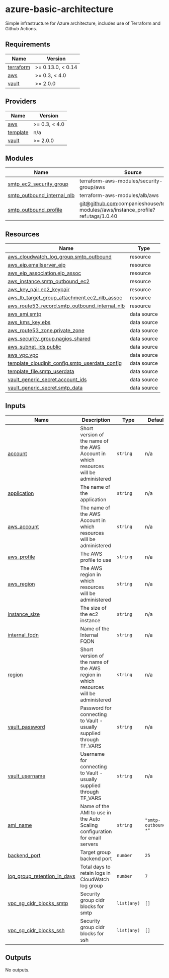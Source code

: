 # azure-basic-architecture

Simple infrastructure for Azure architecture, includes use of Terraform and Github Actions.

<!-- BEGINNING OF PRE-COMMIT-TERRAFORM DOCS HOOK -->
## Requirements

| Name | Version |
|------|---------|
| <a name="requirement_terraform"></a> [terraform](#requirement\_terraform) | >= 0.13.0, < 0.14 |
| <a name="requirement_aws"></a> [aws](#requirement\_aws) | >= 0.3, < 4.0 |
| <a name="requirement_vault"></a> [vault](#requirement\_vault) | >= 2.0.0 |

## Providers

| Name | Version |
|------|---------|
| <a name="provider_aws"></a> [aws](#provider\_aws) | >= 0.3, < 4.0 |
| <a name="provider_template"></a> [template](#provider\_template) | n/a |
| <a name="provider_vault"></a> [vault](#provider\_vault) | >= 2.0.0 |

## Modules

| Name | Source | Version |
|------|--------|---------|
| <a name="module_smtp_ec2_security_group"></a> [smtp\_ec2\_security\_group](#module\_smtp\_ec2\_security\_group) | terraform-aws-modules/security-group/aws | ~> 3.0 |
| <a name="module_smtp_outbound_internal_nlb"></a> [smtp\_outbound\_internal\_nlb](#module\_smtp\_outbound\_internal\_nlb) | terraform-aws-modules/alb/aws | ~> 5.0 |
| <a name="module_smtp_outbound_profile"></a> [smtp\_outbound\_profile](#module\_smtp\_outbound\_profile) | git@github.com:companieshouse/terraform-modules//aws/instance_profile?ref=tags/1.0.40 |  |

## Resources

| Name | Type |
|------|------|
| [aws_cloudwatch_log_group.smtp_outbound](https://registry.terraform.io/providers/hashicorp/aws/latest/docs/resources/cloudwatch_log_group) | resource |
| [aws_eip.emailserver_eip](https://registry.terraform.io/providers/hashicorp/aws/latest/docs/resources/eip) | resource |
| [aws_eip_association.eip_assoc](https://registry.terraform.io/providers/hashicorp/aws/latest/docs/resources/eip_association) | resource |
| [aws_instance.smtp_outbound_ec2](https://registry.terraform.io/providers/hashicorp/aws/latest/docs/resources/instance) | resource |
| [aws_key_pair.ec2_keypair](https://registry.terraform.io/providers/hashicorp/aws/latest/docs/resources/key_pair) | resource |
| [aws_lb_target_group_attachment.ec2_nlb_assoc](https://registry.terraform.io/providers/hashicorp/aws/latest/docs/resources/lb_target_group_attachment) | resource |
| [aws_route53_record.smtp_outbound_internal_nlb](https://registry.terraform.io/providers/hashicorp/aws/latest/docs/resources/route53_record) | resource |
| [aws_ami.smtp](https://registry.terraform.io/providers/hashicorp/aws/latest/docs/data-sources/ami) | data source |
| [aws_kms_key.ebs](https://registry.terraform.io/providers/hashicorp/aws/latest/docs/data-sources/kms_key) | data source |
| [aws_route53_zone.private_zone](https://registry.terraform.io/providers/hashicorp/aws/latest/docs/data-sources/route53_zone) | data source |
| [aws_security_group.nagios_shared](https://registry.terraform.io/providers/hashicorp/aws/latest/docs/data-sources/security_group) | data source |
| [aws_subnet_ids.public](https://registry.terraform.io/providers/hashicorp/aws/latest/docs/data-sources/subnet_ids) | data source |
| [aws_vpc.vpc](https://registry.terraform.io/providers/hashicorp/aws/latest/docs/data-sources/vpc) | data source |
| [template_cloudinit_config.smtp_userdata_config](https://registry.terraform.io/providers/hashicorp/template/latest/docs/data-sources/cloudinit_config) | data source |
| [template_file.smtp_userdata](https://registry.terraform.io/providers/hashicorp/template/latest/docs/data-sources/file) | data source |
| [vault_generic_secret.account_ids](https://registry.terraform.io/providers/hashicorp/vault/latest/docs/data-sources/generic_secret) | data source |
| [vault_generic_secret.smtp_data](https://registry.terraform.io/providers/hashicorp/vault/latest/docs/data-sources/generic_secret) | data source |

## Inputs

| Name | Description | Type | Default | Required |
|------|-------------|------|---------|:--------:|
| <a name="input_account"></a> [account](#input\_account) | Short version of the name of the AWS Account in which resources will be administered | `string` | n/a | yes |
| <a name="input_application"></a> [application](#input\_application) | The name of the application | `string` | n/a | yes |
| <a name="input_aws_account"></a> [aws\_account](#input\_aws\_account) | The name of the AWS Account in which resources will be administered | `string` | n/a | yes |
| <a name="input_aws_profile"></a> [aws\_profile](#input\_aws\_profile) | The AWS profile to use | `string` | n/a | yes |
| <a name="input_aws_region"></a> [aws\_region](#input\_aws\_region) | The AWS region in which resources will be administered | `string` | n/a | yes |
| <a name="input_instance_size"></a> [instance\_size](#input\_instance\_size) | The size of the ec2 instance | `string` | n/a | yes |
| <a name="input_internal_fqdn"></a> [internal\_fqdn](#input\_internal\_fqdn) | Name of the Internal FQDN | `string` | n/a | yes |
| <a name="input_region"></a> [region](#input\_region) | Short version of the name of the AWS region in which resources will be administered | `string` | n/a | yes |
| <a name="input_vault_password"></a> [vault\_password](#input\_vault\_password) | Password for connecting to Vault - usually supplied through TF\_VARS | `string` | n/a | yes |
| <a name="input_vault_username"></a> [vault\_username](#input\_vault\_username) | Username for connecting to Vault - usually supplied through TF\_VARS | `string` | n/a | yes |
| <a name="input_ami_name"></a> [ami\_name](#input\_ami\_name) | Name of the AMI to use in the Auto Scaling configuration for email servers | `string` | `"smtp-outbound-*"` | no |
| <a name="input_backend_port"></a> [backend\_port](#input\_backend\_port) | Target group backend port | `number` | `25` | no |
| <a name="input_log_group_retention_in_days"></a> [log\_group\_retention\_in\_days](#input\_log\_group\_retention\_in\_days) | Total days to retain logs in CloudWatch log group | `number` | `7` | no |
| <a name="input_vpc_sg_cidr_blocks_smtp"></a> [vpc\_sg\_cidr\_blocks\_smtp](#input\_vpc\_sg\_cidr\_blocks\_smtp) | Security group cidr blocks for smtp | `list(any)` | `[]` | no |
| <a name="input_vpc_sg_cidr_blocks_ssh"></a> [vpc\_sg\_cidr\_blocks\_ssh](#input\_vpc\_sg\_cidr\_blocks\_ssh) | Security group cidr blocks for ssh | `list(any)` | `[]` | no |

## Outputs

No outputs.
<!-- END OF PRE-COMMIT-TERRAFORM DOCS HOOK -->